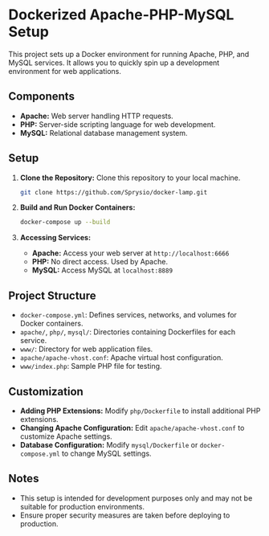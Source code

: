 # Dockerized Apache-PHP-MySQL Setup

This project sets up a Docker environment for running Apache, PHP, and MySQL services. It allows you to quickly spin up a development environment for web applications.

## Components

- **Apache:** Web server handling HTTP requests.
- **PHP:** Server-side scripting language for web development.
- **MySQL:** Relational database management system.

## Setup

1. **Clone the Repository:** Clone this repository to your local machine.

    ```bash
	git clone https://github.com/Sprysio/docker-lamp.git
    ```

2. **Build and Run Docker Containers:**

    ```bash
    docker-compose up --build
    ```

3. **Accessing Services:**

    - **Apache:** Access your web server at `http://localhost:6666`
    - **PHP:** No direct access. Used by Apache.
    - **MySQL:** Access MySQL at `localhost:8889`

## Project Structure

- `docker-compose.yml`: Defines services, networks, and volumes for Docker containers.
- `apache/`, `php/`, `mysql/`: Directories containing Dockerfiles for each service.
- `www/`: Directory for web application files.
- `apache/apache-vhost.conf`: Apache virtual host configuration.
- `www/index.php`: Sample PHP file for testing.

## Customization

- **Adding PHP Extensions:** Modify `php/Dockerfile` to install additional PHP extensions.
- **Changing Apache Configuration:** Edit `apache/apache-vhost.conf` to customize Apache settings.
- **Database Configuration:** Modify `mysql/Dockerfile` or `docker-compose.yml` to change MySQL settings.

## Notes

- This setup is intended for development purposes only and may not be suitable for production environments.
- Ensure proper security measures are taken before deploying to production.
